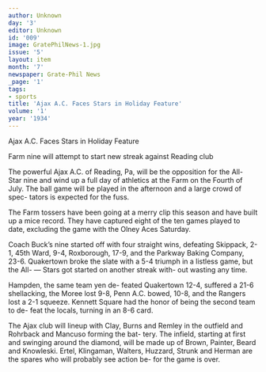 ```yaml
---
author: Unknown
day: '3'
editor: Unknown
id: '009'
image: GratePhilNews-1.jpg
issue: '5'
layout: item
month: '7'
newspaper: Grate-Phil News
_page: '1'
tags:
- sports
title: 'Ajax A.C. Faces Stars in Holiday Feature'
volume: '1'
year: '1934'
---
```

Ajax A.C. Faces Stars
in Holiday Feature

Farm nine will attempt to start
new streak against
Reading club

The powerful Ajax A.C. of Reading,
Pa, will be the opposition for the All-
Star nine and wind up a full day of
athletics at the Farm on the Fourth of
July. The ball game will be played in
the afternoon and a large crowd of spec-
tators is expected for the fuss.

The Farm tossers have been going at
a merry clip this season and have built
up a mice record. They have captured
eight of the ten games played to date,
excluding the game with the Olney Aces
Saturday.

Coach Buck’s nine started off with
four straight wins, defeating Skippack,
2-1, 45th Ward, 9-4, Roxborough, 17-9,
and the Parkway Baking Company, 23-6.
Quakertown broke the slate with a 5-4
triumph in a listless game, but the All- —
Stars got started on another streak with-
out wasting any time.

Hampden, the same team yen de-
feated Quakertown 12-4, suffered a 21-6
shellacking, the Moree lost 9-8, Penn
A.C. bowed, 10-8, and the Rangers lost
a 2-1 squeeze. Kennett Square had the
honor of being the second team to de-
feat the locals, turning in an 8-6 card.

The Ajax club will lineup with Clay,
Burns and Remley in the outfield and
Rohrback and Mancuso forming the bat-
tery. The infield, starting at first and
swinging around the diamond, will be
made up of Brown, Painter, Beard and
Knowleski. Ertel, Klingaman, Walters,
Huzzard, Strunk and Herman are the
spares who will probably see action be-
for the game is over.